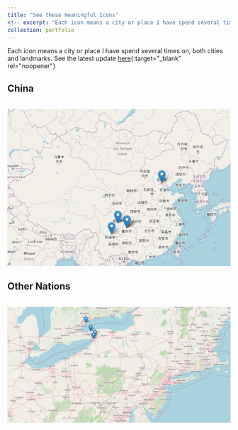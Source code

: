 ```yaml
---
title: "See these meaningful Icons"
<!-- excerpt: "Each icon means a city or place I have spend several times on.<br/><img src='/images/cn_map.png'>" -->
collection: portfolio
---
```


Each icon means a city or place I have spend several times on, both cities and landmarks. See the latest update [here](https://github.com/JingtaoWang1996/JingtaoWang1996.github.io/raw/master/_portfolio/map.html){:target="_blank" rel="noopener"}

## China
<br/><img src='/images/cn_map.png'>
## Other Nations
<br/><img src='/images/foreign_map.png'>
